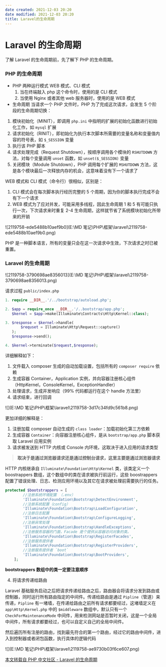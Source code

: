 ```yaml
---
date created: 2021-12-03 20:20
date modified: 2021-12-03 20:20
title: Laravel的生命周期
---
```

# Laravel 的生命周期

了解 Laravel 的生命周期前，先了解下 PHP 的生命周期。

### PHP 的生命周期

- PHP 两种运行模式 WEB 模式、CLI 模式
  1. 当在终端敲入 php 这个命令时，使用的是 CLI 模式
  2. 当使用 Nginx 或者其他 web 服务器时，使用的是 WEB 模式
- 生命周期
当请求一个 PHP 文件时，PHP 为了完成这次请求，会发生 5 个阶段的生命周期切换：

1. 模块初始化（MINIT），即调用 `php.ini` 中指明的扩展的初始化函数进行初始化工作，如 `mysql` 扩展
2. 请求初始化（RINIT），即初始化为执行本次脚本所需要的变量名称和变量值内容的符号表，如 `$_SESSION` 变量
3. 执行该 PHP 脚本
4. 请求处理完成（Request Shutdown），按顺序调用各个模块的 `RSHUTDOWN` 方法，对每个变量调用 `unset` 函数，如 `unset($_SESSION)` 变量
5. 关闭模块（Module Shutdown），PHP 调用每个扩展的 `MSHUTDOWN` 方法，这是各个模块最后一次释放内存的机会，这意味着没有下一个请求了

WEB 模式和 CLI 模式（命令行）很相似，区别是：

1. CLI 模式会在每次脚本执行经历完整的 5 个周期，因为你的脚本执行完成不会有下一个请求
2. WEB 模式为了应对并发，可能采用多线程，因此生命周期 1 和 5 有可能只执行一次，下次请求来时重复 2-4 生命周期，这样就节省了系统模块初始化所带来的开销

![2119758-ede5488b10aef9b0](E:\MD 笔记\PHP\框架\laravel\2119758-ede5488b10aef9b0.png)

PHP 是一种脚本语言，所有的变量只会在这一次请求中生效，下次请求之时已被重置。

### Laravel 的生命周期

![2119758-3790698ae8356013](E:\MD 笔记\PHP\框架\laravel\2119758-3790698ae8356013.png)

请求过程 `public/index.php`

```php
1. require __DIR__.'/../bootstrap/autoload.php';

2. $app = require_once __DIR__.'/..bootstrap/app.php';
   $kernel = $app->make(Illuminate\Contracts\Http\Kernel::class);

3. $response = $kernel->handle(
	   $requset = Illuminate\Http\Request::capture()
   );
   $response->send();

4. $kernel->terminate($request,$response);
```

详细解释如下：

1. 文件载入 composer 生成的自动加载设置，包括所有的 `composer require` 依赖
2. 生成容器 Container，Application 实例，并向容器注册核心组件（HttpKernel，ConsoleKernel，ExceptionHandler）
3. 处理请求，生成并发响应（99% 代码都运行在这个 handle 方法里）
4. 请求结束，进行回调

![](E:\MD 笔记\PHP\框架\laravel\2119758-3d17c34fd9c561b8.png)

更加详细的解释是：

1. 注册加载 composer 自动生成的 `class loader`：加载初始化第三方依赖
2. 生成容器 `Container`：向容器注册核心组件，是从 `bootstrap/app.php` 脚本获取 Laravel 应用实例
3. 请求被发送到 HTTP 内核或 Console 内环境，这取决于进入应用的请求类型

> **取决于是通过浏览器请求还是通过控制台请求，这里主要是通过浏览器请求**

HTTP 内核继承自 `Illuminate\Foundation\Http\Kernel` 类，该类定义一个 boostrappers 数组，这个数组中的类在请求被执行前运行，这些 boostrappers 配置了错误处理、日志、检测应用环境以及其它在请求被处理前需要执行的任务。

```php
protected $bootstrappers = [
        //注册系统环境配置 （.env）
        'Illuminate\Foundation\Bootstrap\DetectEnvironment',
        //注册系统配置（config）
        'Illuminate\Foundation\Bootstrap\LoadConfiguration',
        //注册日志配置
        'Illuminate\Foundation\Bootstrap\ConfigureLogging',
        //注册异常处理
        'Illuminate\Foundation\Bootstrap\HandleExceptions',
        //注册服务容器的门面，Facade 是个提供从容器访问对象的类。
        'Illuminate\Foundation\Bootstrap\RegisterFacades',
        //注册服务提供者
        'Illuminate\Foundation\Bootstrap\RegisterProviders',
        //注册服务提供者 `boot`
        'Illuminate\Foundation\Bootstrap\BootProviders',
    ];
```

**bootstrappers 数组中的类一定要注意顺序**

4. 将请求传递给路由

Laravel 基础服务启动之后把请求传递给路由之后，路由器会将请求分发到路由或控制器，同时运行所有路由指定的中间件。传递给路由是通过 `Pipline`（管道）来传递，`Pipline` 有一堵墙，在传递给路由之前所有请求都要经过，这堵墙定义在 `app\Http\Kernel.php` 中的 `$middleware` 数组中，默认只有一个 `CheckForMaintenanceMode` 中间件，用来检测网站是否暂时关闭，这是一个全局中间件，所有请求都要经过，也可以自定义自己的全局中间件。

然后遍历所有注册的路由，找到最先符合的第一个路由，经过它的路由中间件，进入到控制器或者闭包函数，执行具体的逻辑代码

![](E:\MD 笔记\PHP\框架\laravel\2119758-ae9730b03f6ce607.png)

[本文转载自 PHP 中文社区 - Laravel 的生命周期](https://phperzh.com/articles/3118)

